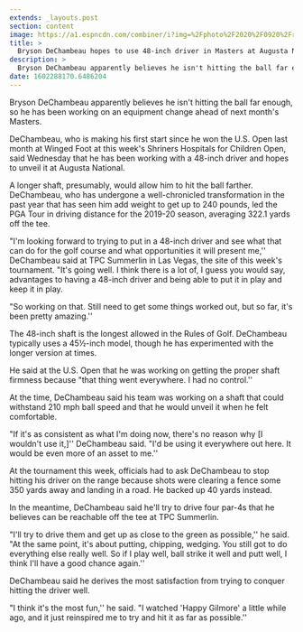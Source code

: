```yaml
--- 
extends: _layouts.post 
section: content 
image: https://a1.espncdn.com/combiner/i?img=%2Fphoto%2F2020%2F0920%2Fr748442_1296x729_16%2D9.jpg 
title: > 
  Bryson DeChambeau hopes to use 48-inch driver in Masters at Augusta National 
description: > 
  Bryson DeChambeau apparently believes he isn't hitting the ball far enough, so he has been working on an equipment change ahead of next month's Masters.DeChambeau, who is making his first start since he won the U.S. Open last month at Winged Foot at this week's Shriners Hospitals for Children Open, said Wednesday that he has been working with a 48-inch driver and hopes to unveil it at Augusta National.I think there is a lot of, I guess you would say, advantages to having a 48-inch driver and being able to put it in play and keep it in play.The 48-inch shaft is the longest allowed in the Rules of Golf.DeChambeau said he derives the most satisfaction from trying to conquer hitting the driver well. 
date: 1602288170.6486204 
--- 
```

Bryson DeChambeau apparently believes he isn't hitting the ball far enough, so he has been working on an equipment change ahead of next month's Masters.

DeChambeau, who is making his first start since he won the U.S. Open last month at Winged Foot at this week's Shriners Hospitals for Children Open, said Wednesday that he has been working with a 48-inch driver and hopes to unveil it at Augusta National.

A longer shaft, presumably, would allow him to hit the ball farther. DeChambeau, who has undergone a well-chronicled transformation in the past year that has seen him add weight to get up to 240 pounds, led the PGA Tour in driving distance for the 2019-20 season, averaging 322.1 yards off the tee.

"I'm looking forward to trying to put in a 48-inch driver and see what that can do for the golf course and what opportunities it will present me,'' DeChambeau said at TPC Summerlin in Las Vegas, the site of this week's tournament. "It's going well. I think there is a lot of, I guess you would say, advantages to having a 48-inch driver and being able to put it in play and keep it in play.

"So working on that. Still need to get some things worked out, but so far, it's been pretty amazing.''

The 48-inch shaft is the longest allowed in the Rules of Golf. DeChambeau typically uses a 45½-inch model, though he has experimented with the longer version at times.

He said at the U.S. Open that he was working on getting the proper shaft firmness because "that thing went everywhere. I had no control.''

At the time, DeChambeau said his team was working on a shaft that could withstand 210 mph ball speed and that he would unveil it when he felt comfortable.

"If it's as consistent as what I'm doing now, there's no reason why [I wouldn't use it,]'' DeChambeau said. "I'd be using it everywhere out here. It would be even more of an asset to me.''

At the tournament this week, officials had to ask DeChambeau to stop hitting his driver on the range because shots were clearing a fence some 350 yards away and landing in a road. He backed up 40 yards instead.

In the meantime, DeChambeau said he'll try to drive four par-4s that he believes can be reachable off the tee at TPC Summerlin.

"I'll try to drive them and get up as close to the green as possible,'' he said. "At the same point, it's about putting, chipping, wedging. You still got to do everything else really well. So if I play well, ball strike it well and putt well, I think I'll have a good chance again.''

DeChambeau said he derives the most satisfaction from trying to conquer hitting the driver well.

"I think it's the most fun,'' he said. "I watched 'Happy Gilmore' a little while ago, and it just reinspired me to try and hit it as far as possible.''